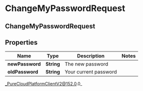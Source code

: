 # ChangeMyPasswordRequest

## ChangeMyPasswordRequest

## Properties

|Name | Type | Description | Notes|
|------------ | ------------- | ------------- | -------------|
| **newPassword** | **String** | The new password | |
| **oldPassword** | **String** | Your current password | |



_PureCloudPlatformClientV2@152.0.0_
